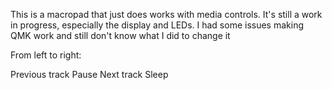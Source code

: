 This is a macropad that just does works with media controls. It's still a work in progress, especially the display and LEDs. 
I had some issues making QMK work and still don't know what I did to change it

From left to right:

Previous track
Pause
Next track
Sleep
